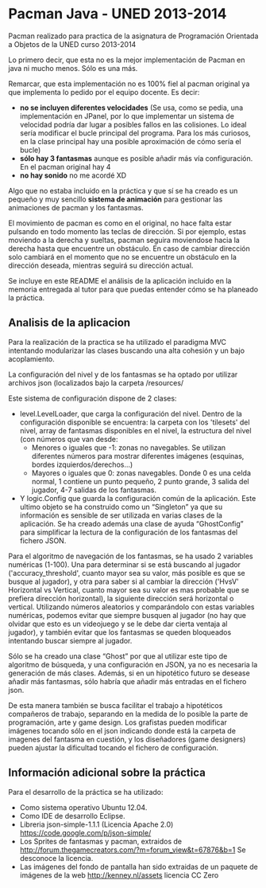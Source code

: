 Pacman Java - UNED 2013-2014
======

Pacman realizado para practica de la asignatura de Programación Orientada a Objetos de la UNED curso 2013-2014

Lo primero decir, que esta no es la mejor implementación de Pacman en java ni mucho menos. Sólo es una más.

Remarcar, que esta implementación no es 100% fiel al pacman original ya que implementa lo pedido por el equipo docente. Es decir:
  * **no se incluyen diferentes velocidades** (Se usa, como se pedia, una implementación en JPanel, por lo que implementar un sistema de velocidad podría dar lugar a posibles fallos en las colisiones. Lo ideal sería modificar el bucle principal del programa. Para los más curiosos, en la clase principal hay una posible aproximación de cómo sería el bucle)
  * **sólo hay 3 fantasmas** aunque es posible añadir más vía configuración. En el pacman original hay 4
  * **no hay sonido** no me acordé XD

Algo que no estaba incluido en la práctica y que sí se ha creado es un pequeño y muy sencillo **sistema de animación** para gestionar las animaciones de pacman y los fantasmas.

El movimiento de pacman es como en el original, no hace falta estar pulsando en todo momento las teclas de dirección. Si por ejemplo, estas moviendo a la derecha y sueltas, pacman seguira moviendose hacia la derecha hasta que encuentre un obstáculo. En caso de cambiar dirección solo cambiará en el momento que no se encuentre un obstáculo en la dirección deseada, mientras seguirá su dirección actual.

Se incluye en este README el análisis de la aplicación incluido en la memoria entregada al tutor para que puedas entender cómo se ha planeado la práctica.

Analisis de la aplicacion
-----

Para la realización de la practica se ha utilizado el paradigma MVC intentando modularizar las clases buscando una alta cohesión y un bajo acoplamiento. 

La configuración del nivel y de los fantasmas se ha optado por utilizar archivos json (localizados bajo la carpeta /resources/

Este sistema de configuración dispone de 2 clases: 

  * level.LevelLoader, que carga la configuración del nivel. Dentro de la configuración disponible se encuentra: la carpeta con los 'tilesets' del nivel, array de fantasmas disponibles en el nivel, la estructura del nivel (con números que van desde:
    * Menores o iguales que -1: zonas no navegables. Se utilizan diferentes números para mostrar diferentes imágenes (esquinas, bordes izquierdos/derechos...)
    * Mayores o iguales que 0: zonas navegables. Donde 0 es una celda normal, 1 contiene un punto pequeño, 2 punto grande, 3 salida del jugador, 4-7 salidas de los fantasmas.
  * Y logic.Config que guarda la configuración común de la aplicación. Este ultimo objeto se ha construido como un “Singleton” ya que su información es sensible de ser utilizada en varias clases de la aplicación. Se ha creado además una clase de ayuda “GhostConfig” para simplificar la lectura de la configuración de los fantasmas del fichero JSON.

Para el algoritmo de navegación de los fantasmas, se ha usado 2 variables numéricas (1-100). Una para determinar si se está buscando al jugador ('accuracy_threshold', cuanto mayor sea su valor, más posible es que se busque al jugador), y otra para saber si al cambiar la dirección ('HvsV' Horizontal vs Vertical, cuanto mayor sea su valor es mas probable que se prefiera dirección horizontal), la siguiente dirección será horizontal o vertical. Utilizando números aleatorios y comparándolo con estas variables numéricas, podemos evitar que siempre busquen al jugador (no hay que olvidar que esto es un videojuego y se le debe dar cierta ventaja al jugador), y también evitar que los fantasmas se queden bloqueados intentando buscar siempre al jugador.

Sólo se ha creado una clase “Ghost” por que al utilizar este tipo de algoritmo de búsqueda, y una configuración en JSON, ya no es necesaria la generación de más clases. Además, si en un hipotético futuro se desease añadir más fantasmas, sólo habría que añadir más entradas en el fichero json.

De esta manera también se busca facilitar el trabajo a hipotéticos compañeros de trabajo, separando en la medida de lo posible la parte de programación, arte y game design. Los grafistas pueden modificar imágenes tocando sólo en el json indicando donde está la carpeta de imagenes del fantasma en cuestión, y los diseñadores (game designers) pueden ajustar la dificultad tocando el fichero de configuración.

Información adicional sobre la práctica
----
Para el desarrollo de la práctica se ha utilizado:
  * Como sistema operativo Ubuntu 12.04.
  * Como IDE de desarrollo Eclipse.
  * Libreria json-simple-1.1.1 (Licencia Apache 2.0) https://code.google.com/p/json-simple/
  * Los Sprites de fantasmas y pacman, extraidos de http://forum.thegamecreators.com/?m=forum_view&t=67876&b=1 Se desconoce la licencia. 
  * Las imágenes del fondo de pantalla han sido extraidas de un paquete de imágenes de la web http://kenney.nl/assets licencia CC Zero
